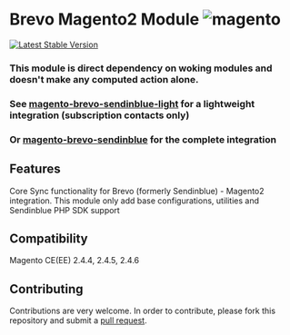 # Brevo Magento2 Module <img src="https://avatars.githubusercontent.com/u/168457?s=40&v=4" alt="magento" />
[![Latest Stable Version](https://poser.pugx.org/dadolun95/magento2-brevo-sendinblue-core/v/stable)](https://packagist.org/packages/dadolun95/magento2-brevo-sendinblue-core)

### This module is direct dependency on woking modules and doesn't make any computed action alone.
### See [magento-brevo-sendinblue-light](https://github.com/dadolun95/magento2-brevo-sendinblue-light) for a lightweight integration (subscription contacts only)
### Or [magento-brevo-sendinblue](https://github.com/dadolun95/magento2-brevo-sendinblue) for the complete integration

## Features
Core Sync functionality for Brevo (formerly Sendinblue) - Magento2 integration.
This module only add base configurations, utilities and Sendinblue PHP SDK support

## Compatibility
Magento CE(EE) 2.4.4, 2.4.5, 2.4.6

## Contributing
Contributions are very welcome. In order to contribute, please fork this repository and submit a [pull request](https://docs.github.com/en/free-pro-team@latest/github/collaborating-with-issues-and-pull-requests/creating-a-pull-request).
